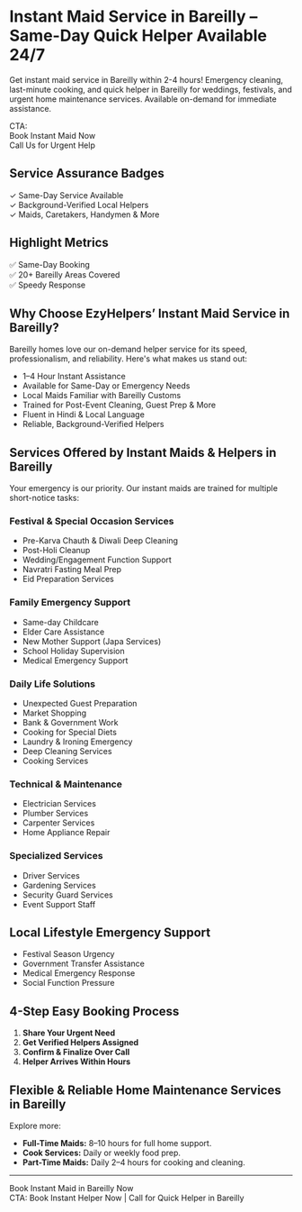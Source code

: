 
# Instant Maid Service in Bareilly – Same-Day Quick Helper Available 24/7

Get instant maid service in Bareilly within 2-4 hours! Emergency cleaning, last-minute cooking, and quick helper in Bareilly for weddings, festivals, and urgent home maintenance services. Available on-demand for immediate assistance.

CTA:  
Book Instant Maid Now  
Call Us for Urgent Help

## Service Assurance Badges

✓ Same-Day Service Available  
✓ Background-Verified Local Helpers  
✓ Maids, Caretakers, Handymen & More

## Highlight Metrics

✅ Same-Day Booking  
✅ 20+ Bareilly Areas Covered  
✅ Speedy Response

## Why Choose EzyHelpers’ Instant Maid Service in Bareilly?

Bareilly homes love our on-demand helper service for its speed, professionalism, and reliability. Here's what makes us stand out:

- 1–4 Hour Instant Assistance
- Available for Same-Day or Emergency Needs
- Local Maids Familiar with Bareilly Customs
- Trained for Post-Event Cleaning, Guest Prep & More
- Fluent in Hindi & Local Language
- Reliable, Background-Verified Helpers

## Services Offered by Instant Maids & Helpers in Bareilly

Your emergency is our priority. Our instant maids are trained for multiple short-notice tasks:

### Festival & Special Occasion Services

- Pre-Karva Chauth & Diwali Deep Cleaning
- Post-Holi Cleanup
- Wedding/Engagement Function Support
- Navratri Fasting Meal Prep
- Eid Preparation Services

### Family Emergency Support

- Same-day Childcare
- Elder Care Assistance
- New Mother Support (Japa Services)
- School Holiday Supervision
- Medical Emergency Support

### Daily Life Solutions

- Unexpected Guest Preparation
- Market Shopping
- Bank & Government Work
- Cooking for Special Diets
- Laundry & Ironing Emergency
- Deep Cleaning Services
- Cooking Services

### Technical & Maintenance

- Electrician Services
- Plumber Services
- Carpenter Services
- Home Appliance Repair

### Specialized Services

- Driver Services
- Gardening Services
- Security Guard Services
- Event Support Staff

## Local Lifestyle Emergency Support

- Festival Season Urgency
- Government Transfer Assistance
- Medical Emergency Response
- Social Function Pressure

## 4-Step Easy Booking Process

1. **Share Your Urgent Need**
2. **Get Verified Helpers Assigned**
3. **Confirm & Finalize Over Call**
4. **Helper Arrives Within Hours**

## Flexible & Reliable Home Maintenance Services in Bareilly

Explore more:

- **Full-Time Maids:** 8–10 hours for full home support.
- **Cook Services:** Daily or weekly food prep.
- **Part-Time Maids:** Daily 2–4 hours for cooking and cleaning.

---

Book Instant Maid in Bareilly Now  
CTA: Book Instant Helper Now | Call for Quick Helper in Bareilly
